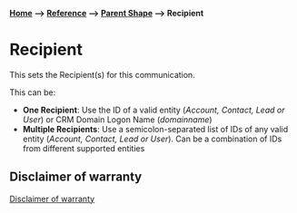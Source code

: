 __[Home](/) --> [Reference](/ref)  -->  [Parent Shape](javascript:history.back()) --> Recipient__

# Recipient

This sets the Recipient(s) for this communication.

This can be:

-   **One Recipient**: Use the ID of a valid entity (*Account, Contact, Lead or
    User*) or CRM Domain Logon Name (*domainname*)
-   **Multiple Recipients**: Use a semicolon-separated list of IDs of any valid
    entity (*Account, Contact, Lead or User*). Can be a combination of IDs from different supported entities

## Disclaimer of warranty

[Disclaimer of warranty](../../guides/common/DisclaimerOfWarranty.md)